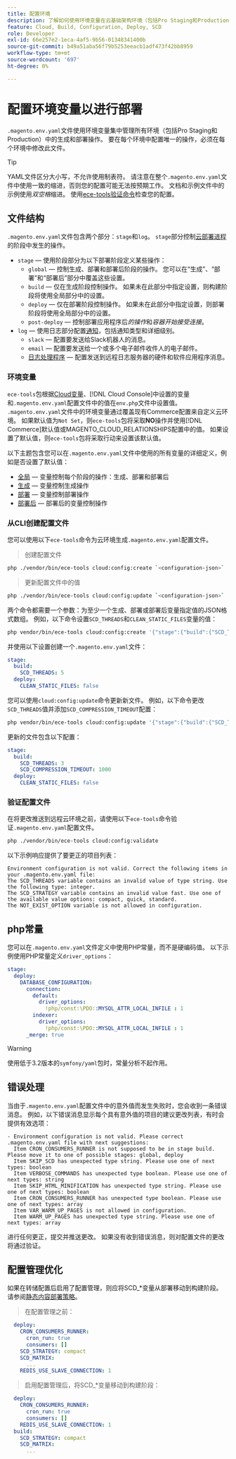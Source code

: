 ```yaml
---
title: 配置环境
description: 了解如何使用环境变量在云基础架构环境（包括Pro Staging和Production）上跨所有Commerce配置构建和部署操作。
feature: Cloud, Build, Configuration, Deploy, SCD
role: Developer
exl-id: 66e257e2-1eca-4af5-9b56-01348341400b
source-git-commit: b49a51aba56f79b5253eeacb1adf473f42bb8959
workflow-type: tm+mt
source-wordcount: '697'
ht-degree: 0%

---
```


# 配置环境变量以进行部署

`.magento.env.yaml`文件使用环境变量集中管理所有环境（包括Pro Staging和Production）中的生成和部署操作。 要在每个环境中配置唯一的操作，必须在每个环境中修改此文件。

>[!TIP]
>
>YAML文件区分大小写，不允许使用制表符。 请注意在整个`.magento.env.yaml`文件中使用一致的缩进，否则您的配置可能无法按预期工作。 文档和示例文件中的示例使用&#x200B;_双空格_&#x200B;缩进。 使用[ece-tools验证命令](#validate-configuration-file)检查您的配置。

## 文件结构

`.magento.env.yaml`文件包含两个部分：`stage`和`log`。 `stage`部分控制[云部署进程](../deploy/process.md)的阶段中发生的操作。

- `stage` — 使用阶段部分为以下部署阶段定义某些操作：
   - `global` — 控制生成、部署和部署后阶段的操作。 您可以在“生成”、“部署”和“部署后”部分中覆盖这些设置。
   - `build` — 仅在生成阶段控制操作。 如果未在此部分中指定设置，则构建阶段将使用全局部分中的设置。
   - `deploy` — 仅在部署阶段控制操作。 如果未在此部分中指定设置，则部署阶段将使用全局部分中的设置。
   - `post-deploy` — 控制部署应用程序后&#x200B;_的操作_&#x200B;和&#x200B;_容器开始接受连接_。
- `log` — 使用日志部分配置[通知](set-up-notifications.md)，包括通知类型和详细级别。
   - `slack` — 配置要发送给Slack机器人的消息。
   - `email` — 配置要发送给一个或多个电子邮件收件人的电子邮件。
   - [日志处理程序](log-handlers.md) — 配置发送到远程日志服务器的硬件和软件应用程序消息。

### 环境变量

`ece-tools`包根据[Cloud变量](variables-cloud.md)、[!DNL Cloud Console]中设置的变量和`.magento.env.yaml`配置文件中的值在`env.php`文件中设置值。 `.magento.env.yaml`文件中的环境变量通过覆盖现有Commerce配置来自定义云环境。 如果默认值为`Not Set`，则`ece-tools`包将采取&#x200B;**NO**&#x200B;操作并使用[!DNL Commerce]默认值或MAGENTO_CLOUD_RELATIONSHIPS配置中的值。 如果设置了默认值，则`ece-tools`包将采取行动来设置该默认值。

以下主题包含您可以在`.magento.env.yaml`文件中使用的所有变量的详细定义，例如是否设置了默认值：

- [全局](variables-global.md) — 变量控制每个阶段的操作：生成、部署和部署后
- [生成](variables-build.md) — 变量控制生成操作
- [部署](variables-deploy.md) — 变量控制部署操作
- [部署后](variables-post-deploy.md) — 部署后的变量控制操作

### 从CLI创建配置文件

您可以使用以下`ece-tools`命令为云环境生成`.magento.env.yaml`配置文件。

>创建配置文件

```bash
php ./vendor/bin/ece-tools cloud:config:create `<configuration-json>`
```

>更新配置文件中的值

```bash
php ./vendor/bin/ece-tools cloud:config:update `<configuration-json>`
```

两个命令都需要一个参数：为至少一个生成、部署或部署后变量指定值的JSON格式数组。 例如，以下命令设置`SCD_THREADS`和`CLEAN_STATIC_FILES`变量的值：

```bash
php vendor/bin/ece-tools cloud:config:create '{"stage":{"build":{"SCD_THREADS":5}, "deploy":{"CLEAN_STATIC_FILES":false}}}'
```

并使用以下设置创建一个`.magento.env.yaml`文件：

```yaml
stage:
  build:
    SCD_THREADS: 5
  deploy:
    CLEAN_STATIC_FILES: false
```

您可以使用`cloud:config:update`命令更新新文件。 例如，以下命令更改`SCD_THREADS`值并添加`SCD_COMPRESSION_TIMEOUT`配置：

```bash
php vendor/bin/ece-tools cloud:config:update '{"stage":{"build":{"SCD_THREADS":3, "SCD_COMPRESSION_TIMEOUT":1000}}}'
```

更新的文件包含以下配置：

```yaml
stage:
  build:
    SCD_THREADS: 3
    SCD_COMPRESSION_TIMEOUT: 1000
  deploy:
    CLEAN_STATIC_FILES: false
```

### 验证配置文件

在将更改推送到远程云环境之前，请使用以下`ece-tools`命令验证`.magento.env.yaml`配置文件。

```bash
php ./vendor/bin/ece-tools cloud:config:validate
```

以下示例响应提供了要更正的项目列表：

```
Environment configuration is not valid. Correct the following items in your .magento.env.yaml file:
The SCD_THREADS variable contains an invalid value of type string. Use the following type: integer.
The SCD_STRATEGY variable contains an invalid value fast. Use one of the available value options: compact, quick, standard.
The NOT_EXIST_OPTION variable is not allowed in configuration.
```

## php常量

您可以在`.magento.env.yaml`文件定义中使用PHP常量，而不是硬编码值。 以下示例使用PHP常量定义`driver_options`：

```yaml
stage:
  deploy:
    DATABASE_CONFIGURATION:
      connection:
        default:
          driver_options:
            !php/const:\PDO::MYSQL_ATTR_LOCAL_INFILE : 1
        indexer:
          driver_options:
            !php/const:\PDO::MYSQL_ATTR_LOCAL_INFILE : 1
      _merge: true
```

>[!WARNING]
>
>使用低于3.2版本的`symfony/yaml`包时，常量分析不起作用。

## 错误处理

当由于`.magento.env.yaml`配置文件中的意外值而发生失败时，您会收到一条错误消息。 例如，以下错误消息显示每个具有意外值的项目的建议更改列表，有时会提供有效选项：

```
- Environment configuration is not valid. Please correct .magento.env.yaml file with next suggestions:
  Item CRON_CONSUMERS_RUNNER is not supposed to be in stage build. Please move it to one of possible stages: global, deploy
  Item SKIP_SCD has unexpected type string. Please use one of next types: boolean
  Item VERBOSE_COMMANDS has unexpected type boolean. Please use one of next types: string
  Item SKIP_HTML_MINIFICATION has unexpected type string. Please use one of next types: boolean
  Item CRON_CONSUMERS_RUNNER has unexpected type boolean. Please use one of next types: array
  Item VAR_WARM_UP_PAGES is not allowed in configuration.
  Item WARM_UP_PAGES has unexpected type string. Please use one of next types: array
```

进行任何更正，提交并推送更改。 如果没有收到错误消息，则对配置文件的更改将通过验证。

## 配置管理优化

如果在转储配置后启用了配置管理，则应将SCD_*变量从部署移动到构建阶段。 请参阅[静态内容部署策略](../deploy/static-content.md)。

>在配置管理之前：

```yaml
  deploy:
    CRON_CONSUMERS_RUNNER:
      cron_run: true
      consumers: []
    SCD_STRATEGY: compact
    SCD_MATRIX:
      ...
    REDIS_USE_SLAVE_CONNECTION: 1
```

>启用配置管理后，将SCD_*变量移动到构建阶段：

```yaml
  deploy:
    CRON_CONSUMERS_RUNNER:
      cron_run: true
      consumers: []
    REDIS_USE_SLAVE_CONNECTION: 1
  build:
    SCD_STRATEGY: compact
    SCD_MATRIX:
      ...
```
